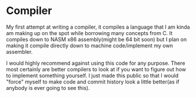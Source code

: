 # Compiler
My first attempt at writing a compiler, it compiles a language that I am
kinda am making up on the spot while borrowing many concepts from C. It
compiles down to NASM x86 assembly(might be 64 bit soon) but I plan on
making it compile directly down to machine code/implement my own
assembler.

I would highly recommend against using this code for any purpose. There
most certainly are better compilers to look at if you want to figure out
how to implement something yourself. I just made this public so that I
would "force" myself to make code and commit history look a little
better(as if anybody is ever going to see this).
